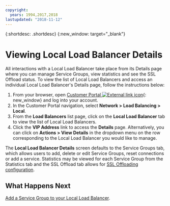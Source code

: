 ```yaml
---
copyright:
  years: 1994,2017,2018
lastupdated: "2018-11-12"
---
```


{:shortdesc: .shortdesc}
{:new_window: target="_blank"}

# Viewing Local Load Balancer Details

All interactions with a Local Load Balancer take place from its Details page where you can manage Service Groups, view statistics and see the SSL Offload status. To view the list of Local Load Balancers and access an individual Local Load Balancer's Details page, follow the instructions below:

1. From your browser, open  [Customer Portal ![External link icon](../../icons/launch-glyph.svg "External link icon")](https://control.softlayer.com/){: new_window} and log into your account.
2. In the Customer Portal navigation, select **Network > Load Balancing > Local**.
3. From the **Load Balancers** list page, click on the **Local Load Balancer** tab to view the list of Local Load Balancers.
4. Click the **VIP Address** link to access the **Details** page. Alternatively, you can click on **Actions > View Details** in the dropdown menu on the row corresponding to the Local Load Balancer you would like to manage.

The **Local Load Balancer Details** screen defaults to the Service Groups tab, which allows users to add, delete or edit Service Groups, reset connections or add a service. Statistics may be viewed for each Service Group from the Statistics tab and the SSL Offload tab allows for [SSL Offloading configuration](/docs/infrastructure/local-load-balancer?topic=local-load-balancer-configuring-ssl-offloading-on-a-load-balancer).

## What Happens Next

[Add a Service Group to your Local Load Balancer](/docs/infrastructure/local-load-balancer?topic=local-load-balancer-adding-a-service-group-to-a-load-balancer). 
